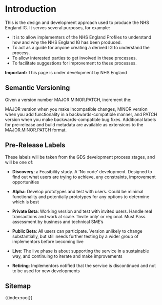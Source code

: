 # Introduction
This is the design and development approach used to produce the NHS England IG. It serves several purposes, for example:

- It is to allow implementers of the NHS England Profiles to understand how and why the NHS England IG has been produced.
- To act as a guide for anyone creating a derived IG to understand the process. 
- To allow interested parties to get involved in these processes.
- To facilitate suggestions for improvement to these processes.

<div markdown="span" class="alert alert-warning" role="alert"><i class="fa fa-warning"></i><b> Important:</b> This page is under development by NHS England</div>

## Semantic Versioning

Given a version number MAJOR.MINOR.PATCH, increment the:

MAJOR version when you make incompatible changes, MINOR version when you add functionality in a backwards-compatible manner, and PATCH version when you make backwards-compatible bug fixes. Additional labels for pre-release and build metadata are available as extensions to the MAJOR.MINOR.PATCH format.

## Pre-Release Labels
These labels will be taken from the GDS development process stages, and will be one of:

- **Discovery**: a Feasibility study. A 'No code' development. Designed to find out what users are trying to achieve, any constraints, improvement opportunities

- **Alpha**: Develop prototypes and test with users. Could be minimal functionality and potentially prototypes for any options to determine which is best

- **Private Beta**: Working version and test with invited users. Handle real transactions and work at scale. ‘Invite only’ or regional. Must Pass assessment by business and technical SME’s

- **Public Beta**: All users can participate. Version unlikely to change substantially, but still needs further testing by a wider group of implementors before becoming live

- **Live**: The live phase is about supporting the service in a sustainable way, and continuing to iterate and make improvements

- **Retiring**: Implementors notified that the service is discontinued and not to be used for new developments

## Sitemap

{{index:root}}